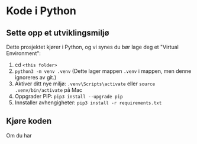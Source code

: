 # Kode i Python

## Sette opp et utviklingsmiljø
Dette prosjektet kjører i Python, og vi synes du bør lage deg et "Virtual Environment":

1. cd `<this folder>`
2. `python3 -m venv .venv` (Dette lager mappen `.venv` i mappen, men denne ignoreres av git.)
3. Aktiver ditt nye miljø: `.venv\Scripts\activate` eller `source .venv/bin/activate` på Mac
4. Oppgrader PIP: `pip3 install --upgrade pip`
5. Innstaller avhengigheter: `pip3 install -r requirements.txt`

## Kjøre koden
Om du har 

